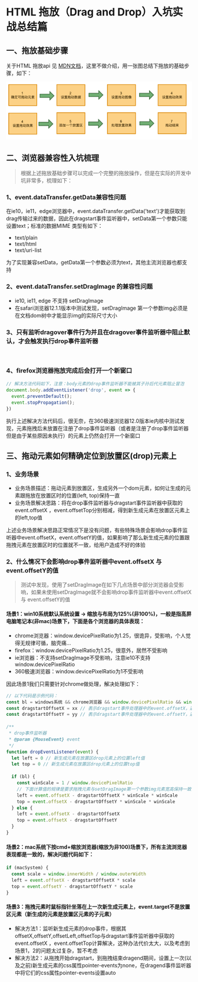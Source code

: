 # HTML 拖放（Drag and Drop）入坑实战总结篇

## 一、拖放基础步骤
关于HTML 拖放api 见 [MDN文档](https://developer.mozilla.org/zh-CN/docs/Web/API/HTML_Drag_and_Drop_API)，这里不做介绍，用一张图总结下拖放的基础步骤，如下：

<img src="./steps.png">

## 二、浏览器兼容性入坑梳理
> 根据上述拖放基础步骤可以完成一个完整的拖放操作，但是在实际的开发中坑非常多，梳理如下：

### 1、event.dataTransfer.getData兼容性问题

在ie10，ie11，edge浏览器中，event.dataTransfer.getData('text')才能获取到drag传输过来的数据，因此在dragstart事件监听器中，setData第一个参数只能设置text；标准的数据MIME 类型有如下：
- text/plain
- text/html
- text/uri-list

为了实现兼容setData，getData第一个参数必须为text，其他主流浏览器也都支持

### 2、event.dataTransfer.setDragImage 的兼容性问题
- ie10, ie11, edge 不支持 setDragImage
- 在safari浏览器12.1.1版本中测试发现，setDragImage 第一个参数img必须是在文档dom树中才能显示img的实际尺寸大小

### 3、只有监听dragover事件行为并且在dragover事件监听器中阻止默认，才会触发执行drop事件监听器
<br>

### 4、firefox浏览器拖放完成后会打开一个新窗口
```js
// 解决方法代码如下，注意：body元素的drop事件监听器不能被其子孙后代元素阻止冒泡
document.body.addEventListener('drop', event => {
  event.preventDefault();
  event.stopPropagation();
})
```
执行上述解决方法代码后，很无奈，在360极速浏览器12.0版本ie内核中测试发现，元素拖拽后未放置在注册了drop事件监听器（或者是注册了drop事件监听器但是由于某些原因未执行）的元素上仍然会打开一个新窗口

## 三、拖动元素如何精确定位到放置区(drop)元素上

### 1、业务场景
- 业务场景描述：拖动元素到放置区，生成另外一个dom元素，如何让生成的元素跟拖放在放置区时的位置(left, top)保持一直
- 业务场景解决思路：将在drop事件监听器与dragstart事件监听器中获取的event.offsetX ，event.offsetTop分别相减，得到新生成元素在放置区元素上的left,top值

上述业务场景解决思路正常情况下是没有问题，有些特殊场景会影响drop事件监听器中event.offsetX，event.offsetY的值，如果影响了那么新生成元素的位置跟拖拽元素在放置区时的位置就不一致，给用户造成不好的体验

### 2、什么情况下会影响drop事件监听器中event.offsetX 与 event.offsetY的值
> 测试中发现，使用了setDragImage在如下几点场景中部分浏览器会受影响，如果未使用setDragImage就不会影响drop事件监听器中event.offsetX 与 event.offsetY的值

#### 场景1：win10系统默认系统设置 -> 缩放与布局为125%(非100%)，一般是指高屏电脑笔记本(非mac)场景下，下面是各个浏览器的具体表现：
  - chrome浏览器：window.devicePixelRatio为1.25，很诡异，受影响，个人觉得无规律可循，脑壳痛...
  - firefox：window.devicePixelRatio为1.25，很意外，居然不受影响
  - ie浏览器：不支持setDragImage不受影响，注意ie10不支持window.devicePixelRatio
  - 360极速浏览器：window.devicePixelRatio为1不受影响

因此场景1我们只需要针对chrome做处理，解决处理如下：
```js
// 以下代码是示例代码：
const bl = windows系统 && chrome浏览器 && window.devicePixelRatio && window.devicePixelRatio > 1;
const dragstartOffsetX = xx // 表示dragstart事件处理器中的event.offsetX，通过setData传递到drop事件监听器中
const dragstartOffsetY = yy // 表示dragstart事件处理器中的event.offsetY，通过setData传递到drop事件监听器中

/**
 * drop事件监听器
 * @param {MouseEvent} event
 */
function dropEventListener(event) {
  let left = 0 // 新生成元素在放置区drop元素上的位置left值
  let top = 0 // 新生成元素在放置区drop元素上的位置top值

  if (bl) {
    const winScale = 1 / window.devicePixelRatio
    // 下面计算值的规律是要求拖拽元素与setDragImage第一个参数img元素宽高保持一致，否则没有任何规律可循
    left = event.offsetX - dragstartOffsetX * winScale * winScale
    top = event.offsetX - dragstartOffsetY * winScale * winScale
  } else {
    left = event.offsetX - dragstartOffsetX
    top = event.offsetX - dragstartOffsetY
  }
}
```

#### 场景2：mac系统下按cmd+缩放浏览器(缩放为非100)场景下，所有主流浏览器表现都是一致的，解决问题代码如下：
```js
if (macSystem) {
  const scale = window.innerWidth / window.outerWidth
  left = event.offsetX - dragstartOffsetX * scale
  top = event.offsetY - dragstartOffsetY * scale
}
```

#### 场景3：拖拽元素时鼠标指针坐落在上一次新生成元素上，event.target不是放置区元素（新生成的元素是放置区元素的子元素）
  - 解决方法1：监听新生成元素的drop事件，根据其offsetX,offsetY,offsetLeft,offsetTop与dragstart事件监听器中获取的event.offsetX ，event.offsetTop计算解决，这种办法代价太大，以及考虑到场景1，2的问题太过复杂，暂不考虑
  - 解决方法2：从拖拽开始dragstart，到拖拽结束dragend期间，设置上一次(以及之前)新生成元素的css属性pointer-events为none，在dragend事件监听器中将它们的css属性pointer-events设置auto
